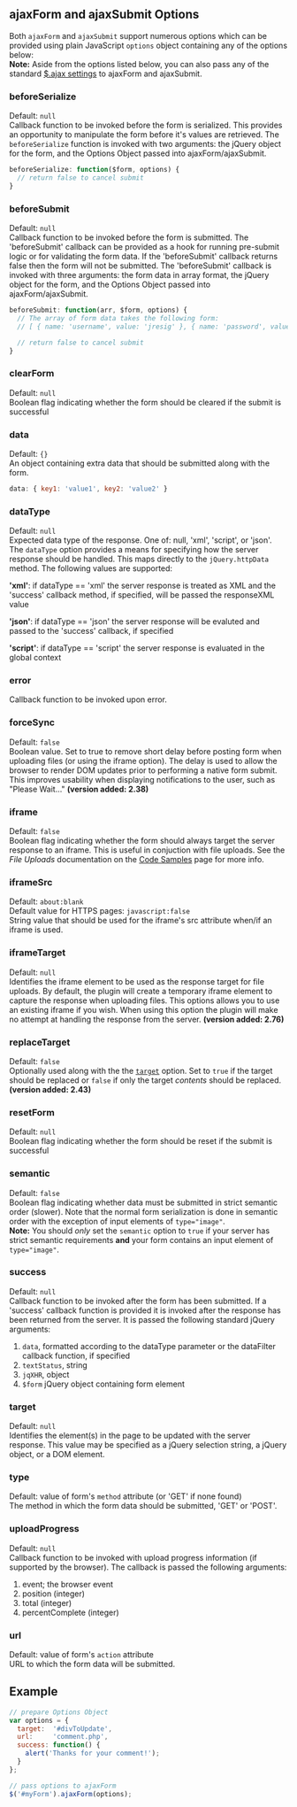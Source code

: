 ---
---

## ajaxForm and ajaxSubmit Options
Both `ajaxForm` and `ajaxSubmit` support numerous options which can be provided using plain JavaScript `options` object containing any of the options below:  
**Note:** Aside from the options listed below, you can also pass any of the standard [$.ajax settings](https://api.jquery.com/jQuery.ajax/#jQuery-ajax-settings) to ajaxForm and ajaxSubmit.


### beforeSerialize
Default: `null`  
Callback function to be invoked before the form is serialized. This provides an opportunity to manipulate the form before it's values are retrieved. The `beforeSerialize` function is invoked with two arguments: the jQuery object for the form, and the Options Object passed into ajaxForm/ajaxSubmit.

```javascript
beforeSerialize: function($form, options) {
  // return false to cancel submit
}
```


### beforeSubmit
Default: `null`  
Callback function to be invoked before the form is submitted. The 'beforeSubmit' callback can be provided as a hook for running pre-submit logic or for validating the form data. If the 'beforeSubmit' callback returns false then the form will not be submitted. The 'beforeSubmit' callback is invoked with three arguments: the form data in array format, the jQuery object for the form, and the Options Object passed into ajaxForm/ajaxSubmit.

```javascript
beforeSubmit: function(arr, $form, options) {
  // The array of form data takes the following form:
  // [ { name: 'username', value: 'jresig' }, { name: 'password', value: 'secret' } ]

  // return false to cancel submit
}
```


### clearForm
Default: `null`  
Boolean flag indicating whether the form should be cleared if the submit is successful


### data
Default: `{}`  
An object containing extra data that should be submitted along with the form.  

```javascript
data: { key1: 'value1', key2: 'value2' }
```


### dataType
Default: `null`  
Expected data type of the response. One of: null, 'xml', 'script', or 'json'. The `dataType` option provides a means for specifying how the server response should be handled. This maps directly to the `jQuery.httpData` method. The following values are supported:

**'xml'**: if dataType == 'xml' the server response is treated as XML and the 'success' callback method, if specified, will be passed the responseXML value

**'json'**: if dataType == 'json' the server response will be evaluted and passed to the 'success' callback, if specified

**'script'**: if dataType == 'script' the server response is evaluated in the global context


### error
Callback function to be invoked upon error.


### forceSync
Default: `false`  
Boolean value. Set to true to remove short delay before posting form when uploading files (or using the iframe option). The delay is used to allow the browser to render DOM updates prior to performing a native form submit. This improves usability when displaying notifications to the user, such as "Please Wait…" **(version added: 2.38)**


### iframe
Default: `false`  
Boolean flag indicating whether the form should always target the server response to an iframe. This is useful in conjuction with file uploads. See the _File Uploads_ documentation on the [Code Samples](#code-samples) page for more info.


### iframeSrc
Default: `about:blank`  
Default value for HTTPS pages: `javascript:false`  
String value that should be used for the iframe's src attribute when/if an iframe is used.


### iframeTarget
Default: `null`  
Identifies the iframe element to be used as the response target for file uploads. By default, the plugin will create a temporary iframe element to capture the response when uploading files. This options allows you to use an existing iframe if you wish. When using this option the plugin will make no attempt at handling the response from the server. **(version added: 2.76)**


### replaceTarget
Default: `false`  
Optionally used along with the the [`target`](#target) option. Set to `true` if the target should be replaced or `false` if only the target _contents_ should be replaced. **(version added: 2.43)**

### resetForm
Default: `null`  
Boolean flag indicating whether the form should be reset if the submit is successful


### semantic
Default: `false`  
Boolean flag indicating whether data must be submitted in strict semantic order (slower). Note that the normal form serialization is done in semantic order with the exception of input elements of `type="image"`.  
**Note:** You should _only_ set the `semantic` option to `true` if your server has strict semantic requirements **and** your form contains an input element of `type="image"`.


### success
Default: `null`  
Callback function to be invoked after the form has been submitted. If a 'success' callback function is provided it is invoked after the response has been returned from the server. It is passed the following standard jQuery arguments:

1. `data`, formatted according to the dataType parameter or the dataFilter callback function, if specified
2. `textStatus`, string
3. `jqXHR`, object
4. `$form` jQuery object containing form element


### target
Default: `null`  
Identifies the element(s) in the page to be updated with the server response. This value may be specified as a jQuery selection string, a jQuery object, or a DOM element.


### type
Default: value of form's `method` attribute (or 'GET' if none found)  
The method in which the form data should be submitted, 'GET' or 'POST'.


### uploadProgress
Default: `null`  
Callback function to be invoked with upload progress information (if supported by the browser). The callback is passed the following arguments:

1. event; the browser event
2. position (integer)
3. total (integer)
4. percentComplete (integer)


### url
Default: value of form's `action` attribute  
URL to which the form data will be submitted.


## Example
```javascript
// prepare Options Object
var options = {
  target:  '#divToUpdate',
  url:     'comment.php',
  success: function() {
    alert('Thanks for your comment!');
  }
};

// pass options to ajaxForm
$('#myForm').ajaxForm(options);
```
